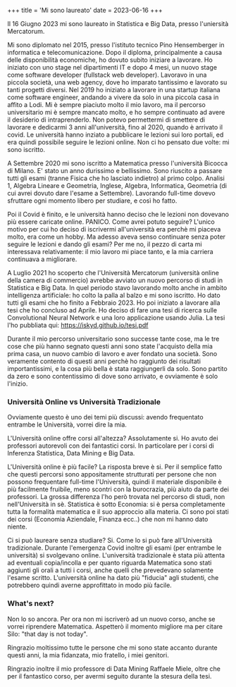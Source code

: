 +++
title = 'Mi sono laureato'
date = 2023-06-16
+++

Il 16 Giugno 2023 mi sono laureato in Statistica e Big Data, presso l'uniersità Mercatorum.

Mi sono diplomato nel 2015, presso l'istituto tecnico Pino Hensemberger in informatica e telecomunicazione. Dopo il diploma, principalmente a causa delle disponibilità economiche, ho dovuto subito iniziare a lavorare. Ho iniziato con uno stage nel dipartimenti IT e dopo 4 mesi, un nuovo stage come software developer (fullstack web developer). Lavoravo in una piccola società, una web agency, dove ho imparato tantissimo e lavorato su tanti progetti diversi. Nel 2019 ho iniziato a lavorare in una startup italiana come software engineer, andando a vivere da solo in una piccola casa in affito a Lodi. Mi è sempre piaciuto molto il mio lavoro, ma il percorso universitario mi è sempre mancato molto, e ho sempre continuato ad avere il desiderio di intraprenderlo. Non potevo permettermi di smettere di lavorare e dedicarmi 3 anni all'università, fino al 2020, quando è arrivato il covid. Le università hanno inziato a pubblicare le lezioni sui loro portali, ed era quindi possibile seguire le lezioni online. Non ci ho pensato due volte: mi sono iscritto.

A Settembre 2020 mi sono iscritto a Matematica presso l'università Bicocca di Milano. E' stato un anno durissimo e bellissimo. Sono riuscito a passare tutti gli esami (tranne Fisica che ho lasciato indietro) al primo colpo. Analisi 1, Algebra Lineare e Geometria, Inglese, Algebra, Informatica, Geometria (di cui avrei dovuto dare l'esame a Settembre). Lavorando full-time dovevo sfruttare ogni momento libero per studiare, e così ho fatto.

Poi il Covid è finito, e le università hanno deciso che le lezioni non dovevano più essere caricate online. PANICO. Come avrei potuto seguire? L'unico motivo per cui ho deciso di iscrivermi all'università era perchè mi piaceva molto, era come un hobby. Ma adesso aveva senso continuare senza poter seguire le lezioni e dando gli esami? Per me no, il pezzo di carta mi interessava relativamente: il mio lavoro mi piace tanto, e la mia carriera continuava a migliorare. 

A Luglio 2021 ho scoperto che l'Università Mercatorum (università online della camera di commercio) avrebbe avviato un nuovo percorso di studi in Statistica e Big Data. In quel periodo stavo lavorando molto anche in ambito intelligenza artificiale: ho colto la palla al balzo e mi sono iscritto. Ho dato tutti gli esami che ho finito a Febbraio 2023. Ho poi iniziato a lavorare alla tesi che ho concluso ad Aprile. Ho deciso di fare una tesi di ricerca sulle Convolutional Neural Network e una loro applicazione usando Julia. La tesi l'ho pubbliata qui: https://iskyd.github.io/tesi.pdf

Durante il mio percorso universitario sono successe tante cose, ma le tre cose che più hanno segnato questi anni sono state l'acquisto della mia prima casa, un nuovo cambio di lavoro e aver fondato una società. Sono veramente contento di questi anni perchè ho raggiunto dei risultati importantissimi, e la cosa più bella è stata raggiungerli da solo. Sono partito da zero e sono contentissimo di dove sono arrivato, e ovviamente è solo l'inizio.

### Università Online vs Università Tradizionale

Ovviamente questo è uno dei temi più discussi: avendo frequentato entrambe le Università, vorrei dire la mia.

L'Università online offre corsi all'altezza? Assolutamente si. Ho avuto dei professori autorevoli con dei fantastici corsi. In particolare per i corsi di Inferenza Statistica, Data Mining e Big Data.

L'Università online è più facile? La risposta breve è si. Per il semplice fatto che questi percorsi sono appositamente strutturati per persone che non possono frequentare full-time l'Università, quindi il materiale disponibile è più facilmente fruibile, meno scontri con la burocrazia, più aiuto da parte dei professori. La grossa differenza l'ho però trovata nel percorso di studi, non nell'Università in sè. Statistica è sotto Economia: si è persa completamente tutta la formalità matematica e il suo approccio alla materia. Ci sono poi stati dei corsi (Economia Aziendale, Finanza ecc..) che non mi hanno dato niente.

Ci si può laureare senza studiare? Si. Come lo si può fare all'Università tradizionale. Durante l'emergenza Covid inoltre gli esami (per entrambe le università) si svolgevano online. L'università tradizionale è stata più attenta ad eventuali copia/incolla e per quanto riguarda Matematica sono stati aggiunti gli orali a tutti i corsi, anche quelli che prevedevano solamente l'esame scritto. L'università online ha dato più "fiducia" agli studenti, che potrebbero quindi averne approfittato in modo più facile.

### What's next?

Non lo so ancora. Per ora non mi iscriverò ad un nuovo corso, anche se vorrei riprendere Matematica. Aspetterò il momento migliore ma per citare Silo: "that day is not today".

Ringrazio moltissimo tutte le persone che mi sono state accanto durante questi anni, la mia fidanzata, mio fratello, i miei genitori.

Ringrazio inoltre il mio professore di Data Mining Raffaele Miele, oltre che per il fantastico corso, per avermi seguito durante la stesura della tesi.
